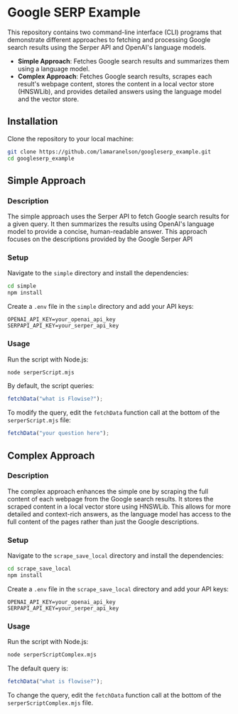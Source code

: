 # Google SERP Example

This repository contains two command-line interface (CLI) programs that demonstrate different approaches to fetching and processing Google search results using the Serper API and OpenAI's language models.

- **Simple Approach**: Fetches Google search results and summarizes them using a language model.
- **Complex Approach**: Fetches Google search results, scrapes each result's webpage content, stores the content in a local vector store (HNSWLib), and provides detailed answers using the language model and the vector store.


## Installation

Clone the repository to your local machine:

```bash
git clone https://github.com/lamaranelson/googleserp_example.git
cd googleserp_example
```

## Simple Approach

### Description
The simple approach uses the Serper API to fetch Google search results for a given query. It then summarizes the results using OpenAI's language model to provide a concise, human-readable answer. This approach focuses on the descriptions provided by the Google Serper API

### Setup

Navigate to the `simple` directory and install the dependencies:

```bash
cd simple
npm install
```

Create a `.env` file in the `simple` directory and add your API keys:

```env
OPENAI_API_KEY=your_openai_api_key
SERPAPI_API_KEY=your_serper_api_key
```

### Usage

Run the script with Node.js:

```bash
node serperScript.mjs
```

By default, the script queries:

```javascript
fetchData("what is Flowise?");
```

To modify the query, edit the `fetchData` function call at the bottom of the `serperScript.mjs` file:

```javascript
fetchData("your question here");
```

## Complex Approach

### Description

The complex approach enhances the simple one by scraping the full content of each webpage from the Google search results. It stores the scraped content in a local vector store using HNSWLib. This allows for more detailed and context-rich answers, as the language model has access to the full content of the pages rather than just the Google descriptions.

### Setup

Navigate to the `scrape_save_local` directory and install the dependencies:

```bash
cd scrape_save_local
npm install
```

Create a `.env` file in the `scrape_save_local` directory and add your API keys:

```env
OPENAI_API_KEY=your_openai_api_key
SERPAPI_API_KEY=your_serper_api_key
```

### Usage

Run the script with Node.js:

```bash
node serperScriptComplex.mjs
```

The default query is:

```javascript
fetchData("what is flowise?");
```

To change the query, edit the `fetchData` function call at the bottom of the `serperScriptComplex.mjs` file.
